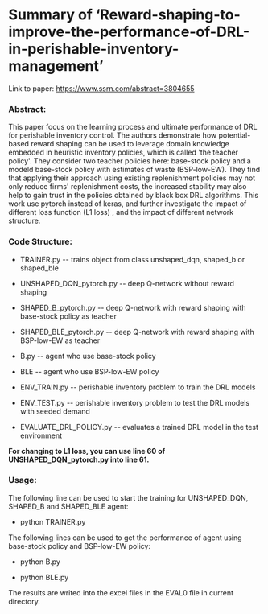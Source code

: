 # Summary of ‘Reward-shaping-to-improve-the-performance-of-DRL-in-perishable-inventory-management’

Link to paper: https://www.ssrn.com/abstract=3804655

### Abstract:

This paper focus on the learning process and ultimate performance of DRL for perishable inventory control. The authors demonstrate how potential-based reward shaping can be used to leverage domain knowledge embedded in heuristic inventory policies, which is called 'the teacher policy'. They consider two teacher policies here: base-stock policy and a modeld base-stock policy with estimates of waste (BSP-low-EW). They find that applying their approach using existing replenishment policies may not only reduce firms' replenishment costs, the increased stability may also help to gain trust in the policies obtained by black box DRL algorithms. This work use pytorch instead of keras, and  further investigate the impact of different loss function (L1 loss) , and the impact of different network structure.

### Code Structure:

* TRAINER.py -- trains object from class unshaped_dqn, shaped_b or shaped_ble

* UNSHAPED_DQN_pytorch.py -- deep Q-network without reward shaping

* SHAPED_B_pytorch.py -- deep Q-network with reward shaping with base-stock policy as teacher

* SHAPED_BLE_pytorch.py -- deep Q-network with reward shaping with BSP-low-EW as teacher

* B.py -- agent who use base-stock policy

* BLE -- agent who use BSP-low-EW policy

* ENV_TRAIN.py -- perishable inventory problem to train the DRL models

* ENV_TEST.py -- perishable inventory problem to test the DRL models with seeded demand

* EVALUATE_DRL_POLICY.py -- evaluates a trained DRL model in the test environment

**For changing to L1 loss, you can use line 60 of UNSHAPED_DQN_pytorch.py into line 61.**

### Usage:

The following line can be used to start the training for UNSHAPED_DQN, SHAPED_B and SHAPED_BLE agent:

- python TRAINER.py

The following lines can be used to get the performance of agent using base-stock policy and BSP-low-EW policy:

- python B.py

- python BLE.py

The results are writed into the excel files in the EVAL0 file in current directory.
